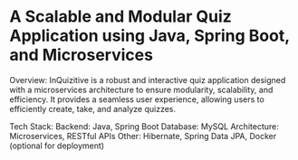 # A Scalable and Modular Quiz Application using Java, Spring Boot, and Microservices
Overview:
InQuizitive is a robust and interactive quiz application designed with a microservices architecture to ensure modularity, scalability, and efficiency. It provides a seamless user experience, allowing users to efficiently create, take, and analyze quizzes.

Tech Stack:
Backend: Java, Spring Boot
Database: MySQL
Architecture: Microservices, RESTful APIs
Other: Hibernate, Spring Data JPA, Docker (optional for deployment)
